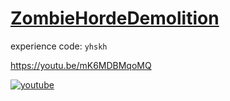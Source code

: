# [ZombieHordeDemolition](https://www.ea.com/ja/games/battlefield/battlefield-6/portal/buy/creation/1bb28750-aadb-11f0-9f53-820f61b78102)
experience code: `yhskh`

https://youtu.be/mK6MDBMqoMQ

[![youtube](http://img.youtube.com/vi/mK6MDBMqoMQ/0.jpg)](https://youtu.be/mK6MDBMqoMQ)
